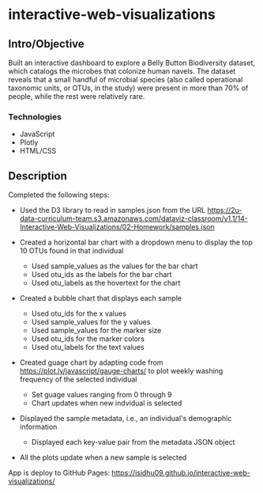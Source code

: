 # interactive-web-visualizations

## Intro/Objective
Built an interactive dashboard to explore a Belly Button Biodiversity dataset, which catalogs the microbes that colonize human navels.
The dataset reveals that a small handful of microbial species (also called operational taxonomic units, or OTUs, in the study) were present in more than 70% of people, while the rest were relatively rare.

### Technologies
* JavaScript
* Plotly
* HTML/CSS

## Description
Completed the following steps:
  * Used the D3 library to read in samples.json from the URL https://2u-data-curriculum-team.s3.amazonaws.com/dataviz-classroom/v1.1/14-Interactive-Web-Visualizations/02-Homework/samples.json
  
  * Created a horizontal bar chart with a dropdown menu to display the top 10 OTUs found in that individual
    * Used sample_values as the values for the bar chart
    * Used otu_ids as the labels for the bar chart
    * Used otu_labels as the hovertext for the chart
  
  * Created a bubble chart that displays each sample
    * Used otu_ids for the x values
    * Used sample_values for the y values
    * Used sample_values for the marker size
    * Used otu_ids for the marker colors
    * Used otu_labels for the text values
  
  * Created guage chart by adapting code from https://plot.ly/javascript/gauge-charts/ to plot weekly washing frequency of the selected individual
    * Set guage values ranging from 0 through 9 
    * Chart updates when new indvidual is selected
    
  * Displayed the sample metadata, i.e., an individual's demographic information
    * Displayed each key-value pair from the metadata JSON object

  * All the plots update when a new sample is selected
  
App is deploy to GitHub Pages: https://isidhu09.github.io/interactive-web-visualizations/
